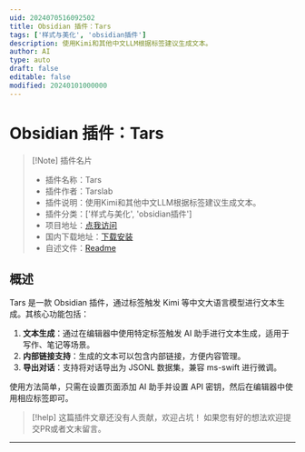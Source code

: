 ```yaml
---
uid: 2024070516092502
title: Obsidian 插件：Tars
tags: ['样式与美化', 'obsidian插件']
description: 使用Kimi和其他中文LLM根据标签建议生成文本。
author: AI
type: auto
draft: false
editable: false
modified: 20240101000000
---
```


# Obsidian 插件：Tars

> [!Note] 插件名片
> - 插件名称：Tars
> - 插件作者：Tarslab
> - 插件说明：使用Kimi和其他中文LLM根据标签建议生成文本。
> - 插件分类：['样式与美化', 'obsidian插件']
> - 项目地址：[点我访问](https://github.com/TarsLab/obsidian-tars)
> - 国内下载地址：[下载安装](https://pkmer.cn/products/plugin/pluginMarket/?tars)
> - 自述文件：[Readme](https://ghproxy.net/https://raw.githubusercontent.com/TarsLab/obsidian-tars/main/README.md)



## 概述

Tars 是一款 Obsidian 插件，通过标签触发 Kimi 等中文大语言模型进行文本生成。其核心功能包括：

1. **文本生成**：通过在编辑器中使用特定标签触发 AI 助手进行文本生成，适用于写作、笔记等场景。
2. **内部链接支持**：生成的文本可以包含内部链接，方便内容管理。
3. **导出对话**：支持将对话导出为 JSONL 数据集，兼容 ms-swift 进行微调。

使用方法简单，只需在设置页面添加 AI 助手并设置 API 密钥，然后在编辑器中使用相应标签即可。


> [!help] 
> 这篇插件文章还没有人贡献，欢迎占坑！
> 如果您有好的想法欢迎提交PR或者文末留言。
> 

---




